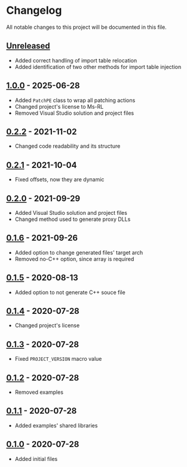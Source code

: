 # Changelog

All notable changes to this project will be documented in this file.

## [Unreleased]

- Added correct handling of import table relocation
- Added identification of two other methods for import table injection

## [1.0.0] - 2025-06-28

- Added `PatchPE` class to wrap all patching actions
- Changed project's license to Ms-RL
- Removed Visual Studio solution and project files

## [0.2.2] - 2021-11-02

- Changed code readability and its structure

## [0.2.1] - 2021-10-04

- Fixed offsets, now they are dynamic

## [0.2.0] - 2021-09-29

- Added Visual Studio solution and project files
- Changed method used to generate proxy DLLs

## [0.1.6] - 2021-09-26

- Added option to change generated files' target arch
- Removed no-C++ option, since array is required

## [0.1.5] - 2020-08-13

- Added option to not generate C++ souce file

## [0.1.4] - 2020-07-28

- Changed project's license

## [0.1.3] - 2020-07-28

- Fixed `PROJECT_VERSION` macro value

## [0.1.2] - 2020-07-28

- Removed examples

## [0.1.1] - 2020-07-28

- Added examples' shared libraries

## [0.1.0] - 2020-07-28

- Added initial files


[unreleased]: https://github.com/oAGoulart/wrappem/compare/v1.0.0..HEAD
[1.0.0]: https://github.com/oAGoulart/wrappem/releases/tag/v1.0.0
[0.2.2]: https://github.com/oAGoulart/wrappem/releases/tag/v0.2.2
[0.2.1]: https://github.com/oAGoulart/wrappem/releases/tag/v0.2.1
[0.2.0]: https://github.com/oAGoulart/wrappem/releases/tag/v0.2.0
[0.1.6]: https://github.com/oAGoulart/wrappem/releases/tag/v0.1.6
[0.1.5]: https://github.com/oAGoulart/wrappem/releases/tag/v0.1.5
[0.1.4]: https://github.com/oAGoulart/wrappem/releases/tag/v0.1.4
[0.1.3]: https://github.com/oAGoulart/wrappem/releases/tag/v0.1.3
[0.1.2]: https://github.com/oAGoulart/wrappem/releases/tag/v0.1.2
[0.1.1]: https://github.com/oAGoulart/wrappem/releases/tag/v0.1.1
[0.1.0]: https://github.com/oAGoulart/wrappem/releases/tag/v0.1.0
